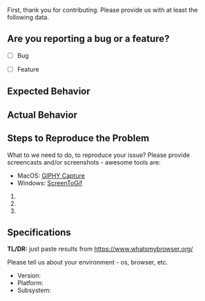 First, thank you for contributing.
Please provide us with at least the following data.

## Are you reporting a bug or a feature?

 - [ ] Bug
 - [ ] Feature


## Expected Behavior


## Actual Behavior


## Steps to Reproduce the Problem

What to we need to do, to reproduce your issue?
Please provide screencasts and/or screenshots - awesome tools are:
- MacOS: [GIPHY Capture](https://giphy.com/apps/giphycapture)
- Windows: [ScreenToGif](http://www.screentogif.com/)

1.
2.
3.

## Specifications

**TL/DR:** just paste results from https://www.whatsmybrowser.org/

Please tell us about your environment - os, browser, etc.


 - Version:
 - Platform:
 - Subsystem:
